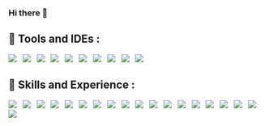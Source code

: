 ### Hi there 👋

<!--
**SinaSys/SinaSys** is a ✨ _special_ ✨ repository because its `README.md` (this file) appears on your GitHub profile.

Here are some ideas to get you started:

- 🔭 I’m currently working on ...
- 🌱 I’m currently learning ...
- 👯 I’m looking to collabor![Group 3](https://user-images.githubusercontent.com/60136319/158656456-ff87f538-6fff-4b32-8313-c4dcced23b2e.svg)
ate on ...
- 🤔 I’m looking for help with ...
- 💬 Ask me about ...
- 📫 How to reach me: ...
- 😄 Pronouns: ...
- ⚡ Fun fact: ...
-->

## 🧩 Tools and IDEs :
<img src="https://user-images.githubusercontent.com/60136319/158664079-f1d43630-f410-4865-8121-bf5d846cae00.svg"/> &nbsp;
<img src="https://user-images.githubusercontent.com/60136319/158664305-5233c9f8-a544-43a1-b361-b357d48f5802.svg"/> &nbsp;
<img src="https://user-images.githubusercontent.com/60136319/158664547-3e840d50-8f2b-4d10-8905-b5943bf85feb.svg"/> &nbsp;
<img src="https://user-images.githubusercontent.com/60136319/158664626-eb7d58a7-9b03-458a-9709-61748e99a296.svg"/> &nbsp;
<img src="https://user-images.githubusercontent.com/60136319/158664689-2d5a748a-fa27-4ce9-98f0-020a348cdcf3.svg"/> &nbsp;
<img src="https://user-images.githubusercontent.com/60136319/158686899-1fd1ebd9-bec8-451b-8818-75d1681e707f.svg"/> &nbsp;
<img src="https://user-images.githubusercontent.com/60136319/158664733-8d6704e3-9e3c-4c18-86e8-1245ac510d4c.svg"/> &nbsp;
<img src="https://user-images.githubusercontent.com/60136319/158664765-236eaebf-8023-4ae9-b20c-f845ad3e441f.svg"/> &nbsp;
<img src="https://user-images.githubusercontent.com/60136319/173196797-b176ec43-333b-4d89-8749-7e5b0184e6a1.svg"/> &nbsp;
<img src="https://user-images.githubusercontent.com/60136319/173196814-f20766d2-7b44-4f48-898d-23e508357c40.svg"/> &nbsp;



## 🔑 Skills and Experience : 
<img src="https://user-images.githubusercontent.com/60136319/158672698-4d843055-6924-4979-b81b-3e3c94abe23f.svg"/> &nbsp;
<img src="https://user-images.githubusercontent.com/60136319/158672751-692e5a95-28e0-4adf-a2ae-c9f0edcd6739.svg"/> &nbsp;
<img src="https://user-images.githubusercontent.com/60136319/158672795-cef2dfed-4128-46f1-920f-15b2e1e4ff6b.svg"/> &nbsp;
<img src="https://user-images.githubusercontent.com/60136319/159161535-a0a9561b-badc-4edb-8580-20afc96deaf9.svg"/> &nbsp;
<img src="https://user-images.githubusercontent.com/60136319/159161568-60daf69b-7e4f-4818-bb5a-6ad4378bb2fd.svg"/> &nbsp;
<img src="https://user-images.githubusercontent.com/60136319/158674474-cd6d1c01-a647-40e1-8efd-1df061bd506c.svg"/> &nbsp;
<img src="https://user-images.githubusercontent.com/60136319/158674482-2720580c-2865-4c36-8c8c-da62a125f533.svg"/> &nbsp;
<img src="https://user-images.githubusercontent.com/60136319/160590435-97a8ab3a-5206-4244-b9e5-9ad5b4332965.svg"/> &nbsp;
<img src="https://user-images.githubusercontent.com/60136319/158674881-3ea2e54b-9737-4cd3-b41f-8e692c2b4798.svg"/> &nbsp;
<img src="https://user-images.githubusercontent.com/60136319/158688566-8052353f-dc84-45e6-8601-469019418db6.svg"/> &nbsp;
<img src="https://user-images.githubusercontent.com/60136319/158674949-188ef347-a418-40d7-8a39-300f0b814a68.svg"/> &nbsp;
<img src="https://user-images.githubusercontent.com/60136319/158675092-25d4f735-9635-4442-86ea-632f72e812d6.svg"/> &nbsp;
<img src="https://user-images.githubusercontent.com/60136319/158675652-38f8a493-7df8-48d3-9af5-f5709a22678d.svg"/> &nbsp;
<img src="https://user-images.githubusercontent.com/60136319/158675663-cacc7afc-2805-4181-a006-bda55d46ec86.svg"/> &nbsp;
<img src="https://user-images.githubusercontent.com/60136319/158675670-d6a62f20-84c4-4c6f-b7ed-deccddf1bc60.svg"/> &nbsp;
<img src="https://user-images.githubusercontent.com/60136319/158675690-98e1b284-5461-4551-972c-cc9857c6d30d.svg"/> &nbsp;
<img src="https://user-images.githubusercontent.com/60136319/158675707-23d73c81-88e8-423d-aea8-df02b473e898.svg"/> &nbsp;
<img src="https://user-images.githubusercontent.com/60136319/159161675-8b060778-c525-429b-a4f8-38d58889765f.svg"/> &nbsp;
<img src="https://user-images.githubusercontent.com/60136319/159161676-db493ec0-d66b-4955-a0dc-9f30e5934f82.svg"/> &nbsp;




